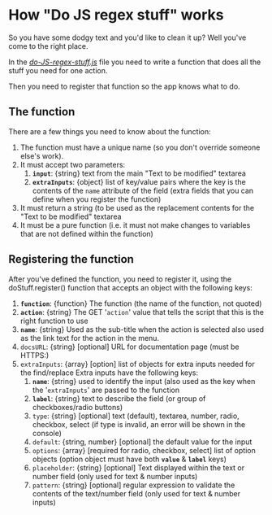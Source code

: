 # How "Do JS regex stuff" works

So you have some dodgy text and you'd like to clean it up? Well you've come to the right place.

In the _[do-JS-regex-stuff.js](js/do-JS-regex-stuff.js)_ file you need to write a function that does all the stuff you need for one action.

Then you need to register that function so the app knows what to do.

## The function

There are a few things you need to know about the function:

1. The function must have a unique name (so you don't override someone else's work).
2. It must accept two parameters:
   1. __`input`__: {string} text from the main "Text to be modified" textarea
   2. __`extraInputs`__: {object} list of key/value pairs where the key is the contents of the `name` attribute of the field
        (extra fields that you can define when you register the function)
3. It must return a string (to be used as the replacement contents for the "Text to be modified" textarea
4. It must be a pure function (i.e. it must not make changes to variables that are not defined within the function)

## Registering the function

After you've defined the function, you need to register it, using the doStuff.register() function that accepts an object with the following keys:

1. __`function`__: {function} The function (the name of the function, not quoted)
2. __`action`__: {string} The GET '`action`' value that tells the script that this is the right function to use
3. __`name`__: {string} Used as the sub-title when the action is selected also used as the link text for the action in the menu.
4. `docsURL`: {string} [optional] URL for documentation page (must be HTTPS:)
5. `extraInputs`: {array} [option] list of objects for extra inputs needed for the find/replace
    Extra inputs have the following keys:
   1. __`name`__: {string}
      used to identify the input (also used as the key when the '`extraInputs`' are passed to the function
   2. __`label`__: {string}
        text to describe the field (or group of checkboxes/radio buttons)
   3. `type`: {string} [optional]
        text (default), textarea, number, radio, checkbox, select
        (if type is invalid, an error will be shown in the console)
   4. `default`: {string, number} [optional]
        the default value for the input
   5. `options`: {array} [required for radio, checkbox, select]
        list of option objects (option object must have both __`value`__ & __`label`__ keys)
   6. `placeholder`: {string} [optional]
        Text displayed within the text or number field
        (only used for text & number inputs)
   7. `pattern`: {string} [optional]
        regular expression to validate the contents of the text/number field
        (only used for text & number inputs)

